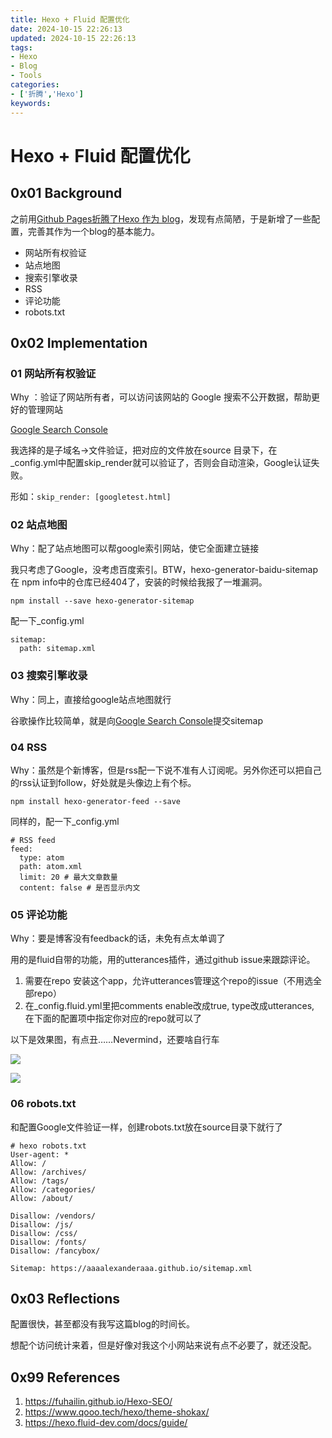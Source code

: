 ```yaml
---
title: Hexo + Fluid 配置优化
date: 2024-10-15 22:26:13
updated: 2024-10-15 22:26:13
tags:
- Hexo
- Blog
- Tools
categories: 
- ['折腾','Hexo']
keywords:
---
```


# Hexo + Fluid 配置优化

## 0x01 Background



之前用[Github Pages折腾了Hexo 作为 blog](https://aaaalexanderaaa.github.io/Hexo-Github-Pages-%E6%8A%98%E8%85%BEblog/)，发现有点简陋，于是新增了一些配置，完善其作为一个blog的基本能力。

* 网站所有权验证
* 站点地图
* 搜索引擎收录
* RSS
* 评论功能
* robots.txt



## 0x02 Implementation

### 01 网站所有权验证

Why ：验证了网站所有者，可以访问该网站的 Google 搜索不公开数据，帮助更好的管理网站

[Google Search Console](https://search.google.com/search-console)

我选择的是子域名->文件验证，把对应的文件放在source 目录下，在 \_config.yml中配置skip\_render就可以验证了，否则会自动渲染，Google认证失败。

形如：`skip_render: [googletest.html]`

### 02 站点地图

Why：配了站点地图可以帮google索引网站，使它全面建立链接

我只考虑了Google，没考虑百度索引。BTW，hexo-generator-baidu-sitemap 在 npm info中的仓库已经404了，安装的时候给我报了一堆漏洞。

```
npm install --save hexo-generator-sitemap
```

配一下\_config.yml

```
sitemap:
  path: sitemap.xml
```

### 03 搜索引擎收录

Why：同上，直接给google站点地图就行

谷歌操作比较简单，就是向[Google Search Console](https://search.google.com/search-console)提交sitemap

### 04 RSS

Why：虽然是个新博客，但是rss配一下说不准有人订阅呢。另外你还可以把自己的rss认证到follow，好处就是头像边上有个标。

```
npm install hexo-generator-feed --save
```

同样的，配一下\_config.yml

```
# RSS feed
feed:
  type: atom
  path: atom.xml
  limit: 20 # 最大文章数量
  content: false # 是否显示内文
```

### 05 评论功能

Why：要是博客没有feedback的话，未免有点太单调了

用的是fluid自带的功能，用的utterances插件，通过github issue来跟踪评论。

1. 需要在repo 安装这个app，允许utterances管理这个repo的issue（不用选全部repo）
2. 在\_config.fluid.yml里把comments enable改成true, type改成utterances, 在下面的配置项中指定你对应的repo就可以了

以下是效果图，有点丑……Nevermind，还要啥自行车

![](/assets/EH7EOxk8nHyVgzZsg78Xkj19HPJB4MzMH6oROTlJAY8=.png)

![](/assets/pbWYotv4Zlw87sj_Rr2OuUVyCJ500hzW3t-a5-wJW1M=.png)

### 06 robots.txt

和配置Google文件验证一样，创建robots.txt放在source目录下就行了

```
# hexo robots.txt
User-agent: *
Allow: /
Allow: /archives/
Allow: /tags/
Allow: /categories/
Allow: /about/

Disallow: /vendors/
Disallow: /js/
Disallow: /css/
Disallow: /fonts/
Disallow: /fancybox/

Sitemap: https://aaaalexanderaaa.github.io/sitemap.xml
```

## 0x03 Reflections

配置很快，甚至都没有我写这篇blog的时间长。

想配个访问统计来着，但是好像对我这个小网站来说有点不必要了，就还没配。



## 0x99 References

1. https://fuhailin.github.io/Hexo-SEO/
2. https://www.qooo.tech/hexo/theme-shokax/
3. https://hexo.fluid-dev.com/docs/guide/
